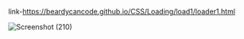 link-https://beardycancode.github.io/CSS/Loading/load1/loader1.html


![Screenshot (210)](https://user-images.githubusercontent.com/96344411/184828358-8505467a-f421-4c8f-a549-fa68883c0f43.png)
